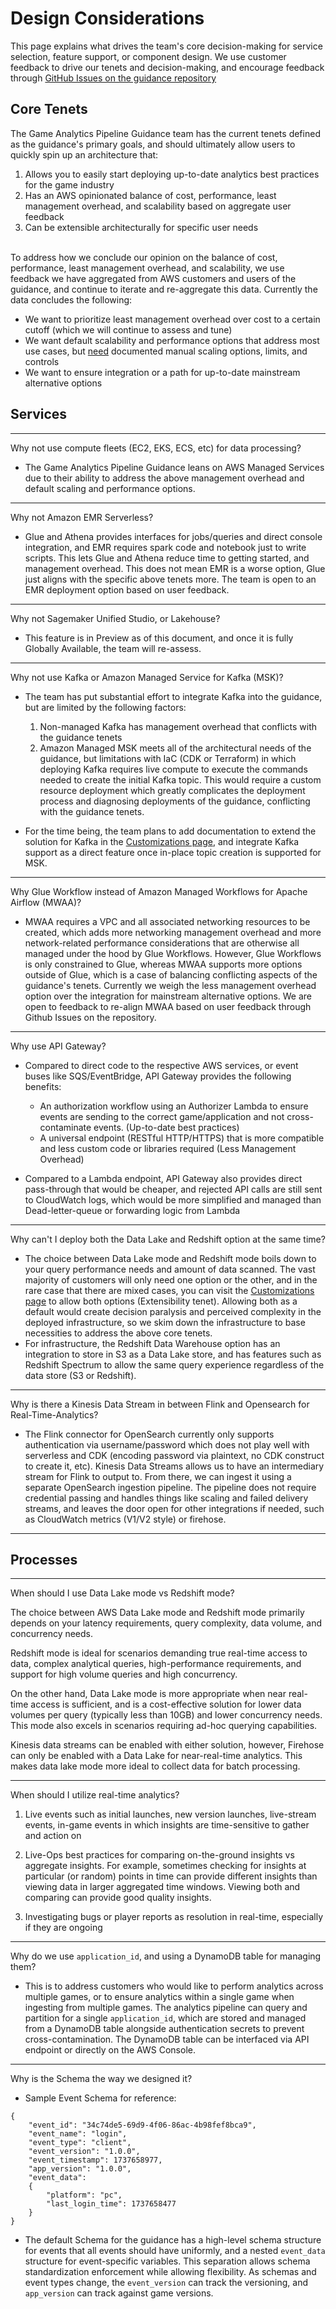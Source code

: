 # Design Considerations
This page explains what drives the team's core decision-making for service selection, feature support, or component design. We use customer feedback to drive our tenets and decision-making, and encourage feedback through [GitHub Issues on the guidance repository](https://github.com/aws-solutions-library-samples/guidance-for-game-analytics-pipeline-on-aws/issues)

## Core Tenets
The Game Analytics Pipeline Guidance team has the current tenets defined as the guidance's primary goals, and should ultimately allow users to quickly spin up an architecture that:

1. Allows you to easily start deploying up-to-date analytics best practices for the game industry
2. Has an AWS opinionated balance of cost, performance, least management overhead, and scalability based on aggregate user feedback
3. Can be extensible architecturally for specific user needs

<br>
To address how we conclude our opinion on the balance of cost, performance, least management overhead, and scalability, we use feedback we have aggregated from AWS customers and users of the guidance, and continue to iterate and re-aggregate this data. Currently the data concludes the following:

- We want to prioritize least management overhead over cost to a certain cutoff (which we will continue to assess and tune)
- We want default scalability and performance options that address most use cases, but <u>need</u> documented manual scaling options, limits, and controls
- We want to ensure integration or a path for up-to-date mainstream alternative options

## Services
---
Why not use compute fleets (EC2, EKS, ECS, etc) for data processing?

- The Game Analytics Pipeline Guidance leans on AWS Managed Services due to their ability to address the above management overhead and default scaling and performance options.

---

Why not Amazon EMR Serverless?

- Glue and Athena provides interfaces for jobs/queries and direct console integration, and EMR requires spark code and notebook just to write scripts. This lets Glue and Athena reduce time to getting started, and management overhead. This does not mean EMR is a worse option, Glue just aligns with the specific above tenets more. The team is open to an EMR deployment option based on user feedback.

---
Why not Sagemaker Unified Studio, or Lakehouse?

- This feature is in Preview as of this document, and once it is fully Globally Available, the team will re-assess.

---
Why not use Kafka or Amazon Managed Service for Kafka (MSK)?

- The team has put substantial effort to integrate Kafka into the guidance, but are limited by the following factors:
    1. Non-managed Kafka has management overhead that conflicts with the guidance tenets
    2. Amazon Managed MSK meets all of the architectural needs of the guidance, but limitations with IaC (CDK or Terraform) in which deploying Kafka requires live compute to execute the commands needed to create the initial Kafka topic. This would require a custom resource deployment which greatly complicates the deployment process and diagnosing deployments of the guidance, conflicting with the guidance tenets.
    
- For the time being, the team plans to add documentation to extend the solution for Kafka in the [Customizations page](./customizations.md), and integrate Kafka support as a direct feature once in-place topic creation is supported for MSK.

---
Why Glue Workflow instead of Amazon Managed Workflows for Apache Airflow (MWAA)?

- MWAA requires a VPC and all associated networking resources to be created, which adds more networking management overhead and more network-related performance considerations that are otherwise all managed under the hood by Glue Workflows. However, Glue Workflows is only constrained to Glue, whereas MWAA supports more options outside of Glue, which is a case of balancing conflicting aspects of the guidance's tenets. Currently we weigh the less management overhead option over the integration for mainstream alternative options. We are open to feedback to re-align MWAA based on user feedback through Github Issues on the repository.

---
Why use API Gateway?

- Compared to direct code to the respective AWS services, or event buses like SQS/EventBridge, API Gateway provides the following benefits:
    - An authorization workflow using an Authorizer Lambda to ensure events are sending to the correct game/application and not cross-contaminate events. (Up-to-date best practices)
    - A universal endpoint (RESTful HTTP/HTTPS) that is more compatible and less custom code or libraries required (Less Management Overhead)

- Compared to a Lambda endpoint, API Gateway also provides direct pass-through that would be cheaper, and rejected API calls are still sent to CloudWatch logs, which would be more simplified and managed than Dead-letter-queue or forwarding logic from Lambda

---
Why can't I deploy both the Data Lake and Redshift option at the same time?

- The choice between Data Lake mode and Redshift mode boils down to your query performance needs and amount of data scanned. The vast majority of customers will only need one option or the other, and in the rare case that there are mixed cases, you can visit the [Customizations page](./customizations.md) to allow both options (Extensibility tenet). Allowing both as a default would create decision paralysis and perceived complexity in the deployed infrastructure, so we skim down the infrastructure to base necessities to address the above core tenets.
- For infrastructure, the Redshift Data Warehouse option has an integration to store in S3 as a Data Lake store, and has features such as Redshift Spectrum to allow the same query experience regardless of the data store (S3 or Redshift). 

---

Why is there a Kinesis Data Stream in between Flink and Opensearch for Real-Time-Analytics?
- The Flink connector for OpenSearch currently only supports authentication via username/password which does not play well with serverless and CDK (encoding password via plaintext, no CDK construct to create it, etc). Kinesis Data Streams allows us to have an intermediary stream for Flink to output to. From there, we can ingest it using a separate OpenSearch ingestion pipeline. The pipeline does not require credential passing and handles things like scaling and failed delivery streams, and leaves the door open for other integrations if needed, such as CloudWatch metrics (V1/V2 style) or firehose.

---

## Processes

---

When should I use Data Lake mode vs Redshift mode?

The choice between AWS Data Lake mode and Redshift mode primarily depends on your latency requirements, query complexity, data volume, and concurrency needs.

Redshift mode is ideal for scenarios demanding true real-time access to data, complex analytical queries, high-performance requirements, and support for high volume queries and high concurrency. 

On the other hand, Data Lake mode is more appropriate when near real-time access is sufficient, and is a cost-effective solution for lower data volumes per query (typically less than 10GB) and lower concurrency needs. This mode also excels in scenarios requiring ad-hoc querying capabilities. 

Kinesis data streams can be enabled with either solution, however, Firehose can only be enabled with a Data Lake for near-real-time analytics. This makes data lake mode more ideal to collect data for batch processing.

---

When should I utilize real-time analytics?

1. Live events such as initial launches, new version launches, live-stream events, in-game events in which insights are time-sensitive to gather and action on

2. Live-Ops best practices for comparing on-the-ground insights vs aggregate insights. For example, sometimes checking for insights at particular (or random) points in time can provide different insights than viewing data in larger aggregated time windows. Viewing both and comparing can provide good quality insights.

3. Investigating bugs or player reports as resolution in real-time, especially if they are ongoing

---
Why do we use `application_id`, and using a DynamoDB table for managing them?

- This is to address customers who would like to perform analytics across multiple games, or to ensure analytics within a single game when ingesting from multiple games. The analytics pipeline can query and partition for a single `application_id`, which are stored and managed from a DynamoDB table alongside authentication secrets to prevent cross-contamination. The DynamoDB table can be interfaced via API endpoint or directly on the AWS Console.

---
Why is the Schema the way we designed it?

- Sample Event Schema for reference:
``` hcl
{
    "event_id": "34c74de5-69d9-4f06-86ac-4b98fef8bca9",
    "event_name": "login",
    "event_type": "client",
    "event_version": "1.0.0",
    "event_timestamp": 1737658977,
    "app_version": "1.0.0",
    "event_data":
    {
        "platform": "pc",
        "last_login_time": 1737658477
    }
}
```

- The default Schema for the guidance has a high-level schema structure for events that all events should have uniformly, and a nested `event_data` structure for event-specific variables. This separation allows schema standardization enforcement while allowing flexibility. As schemas and event types change, the `event_version` can track the versioning, and `app_version` can track against game versions. 